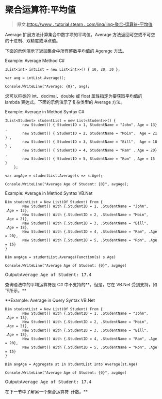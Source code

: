 # 聚合运算符:平均值

> 原文:[https://www . tutorial stearn . com/linq/linq-聚合-运算符-平均值](https://www.tutorialsteacher.com/linq/linq-aggregation-operator-average)

Average 扩展方法计算集合中数字项的平均值。Average 方法返回可空或不可空的十进制、双精度或浮点值。

下面的示例演示了返回集合中所有整数平均值的 Agerage 方法。

Example: Average Method C#

```
IList<int> intList = new List<int>>() { 10, 20, 30 };

var avg = intList.Average();

Console.WriteLine("Average: {0}", avg);
```

您可以将类的 int、decimal、double 或 float 属性指定为要获取平均值的 lambda 表达式。下面的示例演示了复杂类型的 Average 方法。

Example: Average in Method Syntax C#

```
IList<Student> studentList = new List<Student>>() { 
        new Student() { StudentID = 1, StudentName = "John", Age = 13} ,
        new Student() { StudentID = 2, StudentName = "Moin",  Age = 21 } ,
        new Student() { StudentID = 3, StudentName = "Bill",  Age = 18 } ,
        new Student() { StudentID = 4, StudentName = "Ram" , Age = 20} ,
        new Student() { StudentID = 5, StudentName = "Ron" , Age = 15 } 
    };

var avgAge = studentList.Average(s => s.Age);

Console.WriteLine("Average Age of Student: {0}", avgAge);
```

Example: Average in Method Syntax VB.Net

```
Dim studentList = New List(Of Student) From {
        New Student() With {.StudentID = 1, .StudentName = "John", .Age = 13},
        New Student() With {.StudentID = 2, .StudentName = "Moin", .Age = 21},
        New Student() With {.StudentID = 3, .StudentName = "Bill", .Age = 18},
        New Student() With {.StudentID = 4, .StudentName = "Ram", .Age = 20},
        New Student() With {.StudentID = 5, .StudentName = "Ron", .Age = 15}
}

Dim avgAge = studentList.Average(Function(s) s.Age)

Console.WriteLine("Average Age of Student: {0}", avgAge)
```

Output:<samp>Average Age of Student: 17.4</samp>

查询语法中的平均运算符是 C# 中不支持的**。但是，它在 VB.Net 受到支持，如下所示。**

**Example: Average in Query Syntax VB.Net

```
Dim studentList = New List(Of Student) From {
        New Student() With {.StudentID = 1, .StudentName = "John", .Age = 13},
        New Student() With {.StudentID = 2, .StudentName = "Moin", .Age = 21},
        New Student() With {.StudentID = 3, .StudentName = "Bill", .Age = 18},
        New Student() With {.StudentID = 4, .StudentName = "Ram", .Age = 20},
        New Student() With {.StudentID = 5, .StudentName = "Ron", .Age = 15}
}

Dim avgAge = Aggregate st In studentList Into Average(st.Age)

Console.WriteLine("Average Age of Student: {0}", avgAge)
```

Output:<samp>Average Age of Student: 17.4</samp>

在下一节中了解另一个聚合运算符-计数。**